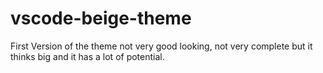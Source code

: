# vscode-beige-theme
First Version of the theme not very good looking, not very complete but it thinks big and it has a lot of potential.
